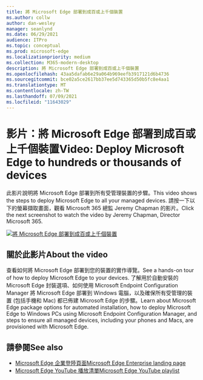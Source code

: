 ```yaml
---
title: 將 Microsoft Edge 部署到成百或上千個裝置
ms.author: collw
author: dan-wesley
manager: seanlynd
ms.date: 06/29/2021
audience: ITPro
ms.topic: conceptual
ms.prod: microsoft-edge
ms.localizationpriority: medium
ms.collection: M365-modern-desktop
description: 將 Microsoft Edge 部署到成百或上千個裝置
ms.openlocfilehash: 43aa5dafab6e29a064b969eefb3917121d6b4736
ms.sourcegitcommit: bce02a5ce2617bb37ee5d743365d50b5fc8e4aa1
ms.translationtype: MT
ms.contentlocale: zh-TW
ms.lasthandoff: 07/09/2021
ms.locfileid: "11643029"
---
```

# <a name="video-deploy-microsoft-edge-to-hundreds-or-thousands-of-devices"></a><span data-ttu-id="e66d3-103">影片：將 Microsoft Edge 部署到成百或上千個裝置</span><span class="sxs-lookup"><span data-stu-id="e66d3-103">Video: Deploy Microsoft Edge to hundreds or thousands of devices</span></span>

<span data-ttu-id="e66d3-104">此影片說明將 Microsoft Edge 部署到所有受管理裝置的步驟。</span><span class="sxs-lookup"><span data-stu-id="e66d3-104">This video shows the steps to deploy Microsoft Edge to all your managed devices.</span></span> <span data-ttu-id="e66d3-105">請按一下以下的螢幕擷取畫面，觀看 Microsoft 365 總監 Jeremy Chapman 的影片。</span><span class="sxs-lookup"><span data-stu-id="e66d3-105">Click the next screenshot to watch the video by Jeremy Chapman, Director Microsoft 365.</span></span>

[![將 Microsoft Edge 部署到成百或上千個裝置](media/microsoft-edge-video-deploy/0.png)](http://www.youtube.com/watch?v=o90UsN6g6NE "Deploy Microsoft Edge to hundreds or thousands of devices")

## <a name="about-the-video"></a><span data-ttu-id="e66d3-107">關於此影片</span><span class="sxs-lookup"><span data-stu-id="e66d3-107">About the video</span></span>

<span data-ttu-id="e66d3-108">查看如何將 Microsoft Edge 部署到您的裝置的實作導覽。</span><span class="sxs-lookup"><span data-stu-id="e66d3-108">See a hands-on tour of how to deploy Microsoft Edge to your devices.</span></span> <span data-ttu-id="e66d3-109">了解用於自動安裝的 Microsoft Edge 封裝選項、如何使用 Microsoft Endpoint Configuration Manager 將 Microsoft Edge 部署到 Windows 電腦，以及確保所有受管理的裝置 (包括手機和 Mac) 都已佈建 Microsoft Edge 的步驟。</span><span class="sxs-lookup"><span data-stu-id="e66d3-109">Learn about Microsoft Edge package options for automated installation, how to deploy Microsoft Edge to Windows PCs using Microsoft Endpoint Configuration Manager, and steps to ensure all managed devices, including your phones and Macs, are provisioned with Microsoft Edge.</span></span>

## <a name="see-also"></a><span data-ttu-id="e66d3-110">請參閱</span><span class="sxs-lookup"><span data-stu-id="e66d3-110">See also</span></span>

- [<span data-ttu-id="e66d3-111">Microsoft Edge 企業登陸頁面</span><span class="sxs-lookup"><span data-stu-id="e66d3-111">Microsoft Edge Enterprise landing page</span></span>](https://aka.ms/EdgeEnterprise)
- [<span data-ttu-id="e66d3-112">Microsoft Edge YouTube 播放清單</span><span class="sxs-lookup"><span data-stu-id="e66d3-112">Microsoft Edge YouTube playlist</span></span>](https://www.youtube.com/playlist?list=PLXtHYVsvn_b-uXh1tMeYpT-0iD8tD3tFy)
